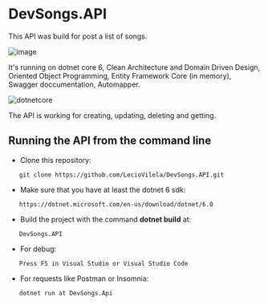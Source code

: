 # DevSongs.API
This API was build for post a list of songs.

![image](https://user-images.githubusercontent.com/76961685/212121978-93127bff-ec65-4764-902f-bc72007b7ede.png)

It's running on dotnet core 6, Clean Architecture and Domain Driven Design, Oriented Object Programming, Entity Framework Core (in memory), Swagger doccumentation, Automapper.

![dotnetcore](https://www.roundthecode.com/wp-content/uploads/2021/08/background-1.png)

The API is working for creating, updating, deleting and getting.

## Running the API from the command line
* Clone this repository:
```
   git clone https://github.com/LecioVilela/DevSongs.API.git
```
* Make sure that you have at least the dotnet 6 sdk:
```
   https://dotnet.microsoft.com/en-us/download/dotnet/6.0
```
* Build the project with the command <strong>dotnet build</strong> at:
```
   DevSongs.API
```
* For debug:
```
   Press F5 in Visual Studio or Visual Studio Code
```
* For requests like Postman or Insomnia:
```
   dotnet run at DevSongs.Api
```

